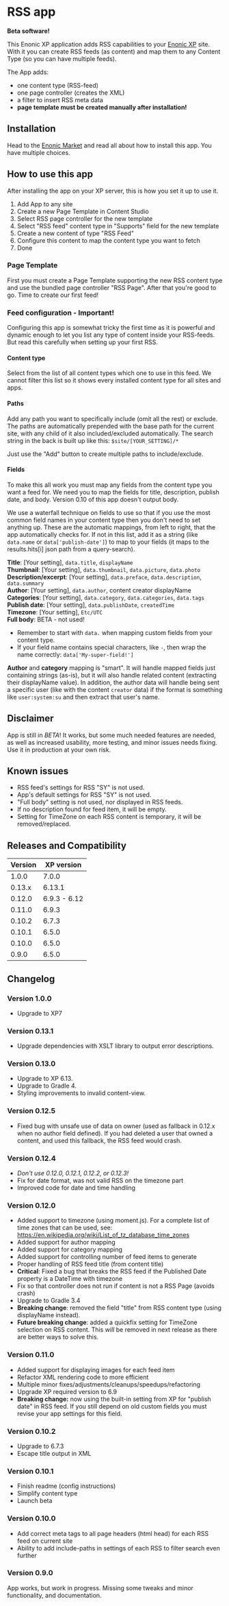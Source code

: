 # RSS app

**Beta software!**

This Enonic XP application adds RSS capabilities to your [Enonic XP](https://github.com/enonic/xp) site. With it you can create RSS feeds (as content) and map them to any Content Type (so you can have multiple feeds).

The App adds:

- one content type (RSS-feed)
- one page controller (creates the XML)
- a filter to insert RSS meta data
- **page template must be created manually after installation!**

## Installation

Head to the [Enonic Market](https://market.enonic.com/vendors/enonic/com.enonic.app.rss) and read all about how to install this app. You have multiple choices.

## How to use this app

After installing the app on your XP server, this is how you set it up to use it.

1. Add App to any site
2. Create a new Page Template in Content Studio
3. Select RSS page controller for the new template
4. Select "RSS feed" content type in "Supports" field for the new template
5. Create a new content of type "RSS Feed"
6. Configure this content to map the content type you want to fetch
7. Done

### Page Template

First you must create a Page Template supporting the new RSS content type and use the bundled page controller "RSS Page". After that you're good to go. Time to create our first feed!

### Feed configuration - Important!

Configuring this app is somewhat tricky the first time as it is powerful and dynamic enough to let you list any type of content inside your RSS-feeds. But read this carefully when setting up your first RSS.

#### Content type

Select from the list of all content types which one to use in this feed. We cannot filter this list so it shows every installed content type for all sites and apps.

#### Paths

Add any path you want to specifically include (omit all the rest) or exclude. The paths are automatically prepended with the base path for the current site, with any child of it also included/excluded automatically. The search string in the back is built up like this: `$site/[YOUR_SETTING]/*`

Just use the "Add" button to create multiple paths to include/exclude.

#### Fields

To make this all work you must map any fields from the content type you want a feed for. We need you to map the fields for title, description, publish date, and body. Version 0.10 of this app doesn't output body.

We use a waterfall technique on fields to use so that if you use the most common field names in your content type then you don't need to set anything up. These are the automatic mappings, from left to right, that the app automatically checks for. If not in this list, add it as a string (like `data.name` or `data['publish-date']`) to map to your fields (it maps to the results.hits[i] json path from a query-search).

**Title**: [Your setting], `data.title`, `displayName`  
**Thumbnail**: [Your setting], `data.thumbnail`, `data.picture`, `data.photo`  
**Description/excerpt**: [Your setting], `data.preface`, `data.description`, `data.summary`  
**Author**: [Your setting], `data.author`, content creator displayName  
**Categories**: [Your setting], `data.category`, `data.categories`, `data.tags`  
**Publish date**: [Your setting], `data.publishDate`, `createdTime`  
**Timezone**: [Your setting], `Etc/UTC`  
**Full body**: BETA - not used!

- Remember to start with `data.` when mapping custom fields from your content type.
- If your field name contains special characters, like `-`, then wrap the name correctly: `data['My-super-field!']`

**Author** and **category** mapping is "smart". It will handle mapped fields just containing strings (as-is), but it will also handle related content (extracting their displayName value). In addition, the author data will handle being sent a specific user (like with the content `creator` data) if the format is something like `user:system:su` and then extract that user's name.

## Disclaimer

App is still in _BETA_! It works, but some much needed features are needed, as well as increased usability, more testing, and minor issues needs fixing. Use it in production at your own risk.

## Known issues

- RSS feed's settings for RSS "SY" is not used.
- App's default settings for RSS "SY" is not used.
- "Full body" setting is not used, nor displayed in RSS feeds.
- If no description found for feed item, it will be empty.
- Setting for TimeZone on each RSS content is temporary, it will be removed/replaced.

## Releases and Compatibility

| Version | XP version   |
| ------- | ------------ |
| 1.0.0  | 7.0.0       |
| 0.13.x  | 6.13.1       |
| 0.12.0  | 6.9.3 - 6.12 |
| 0.11.0  | 6.9.3        |
| 0.10.2  | 6.7.3        |
| 0.10.1  | 6.5.0        |
| 0.10.0  | 6.5.0        |
| 0.9.0   | 6.5.0        |

## Changelog

### Version 1.0.0

- Upgrade to XP7

### Version 0.13.1

- Upgrade dependencies with XSLT library to output error descriptions.

### Version 0.13.0

- Upgrade to XP 6.13.
- Upgrade to Gradle 4.
- Styling improvements to invalid content-view.

### Version 0.12.5

- Fixed bug with unsafe use of data on owner (used as fallback in 0.12.x when no author field defined). If you had deleted a user that owned a content, and used this fallback, the RSS feed would crash.

### Version 0.12.4

- _Don't use 0.12.0, 0.12.1, 0.12.2, or 0.12.3!_
- Fix for date format, was not valid RSS on the timezone part
- Improved code for date and time handling

### Version 0.12.0

- Added support to timezone (using moment.js). For a complete list of time zones that can be used, see:
  https://en.wikipedia.org/wiki/List_of_tz_database_time_zones
- Added support for author mapping
- Added support for category mapping
- Added support for controlling number of feed items to generate
- Proper handling of RSS feed title (from content title)
- **Critical**: Fixed a bug that breaks the RSS feed if the Published Date property is a DateTime with timezone
- Fix so that controller does not run if content is not a RSS Page (avoids crash)
- Upgrade to Gradle 3.4
- **Breaking change**: removed the field "title" from RSS content type (using displayName instead).
- **Future breaking change**: added a quickfix setting for TimeZone selection on RSS content. This _will_ be removed in next release as there are better ways to solve this.

### Version 0.11.0

- Added support for displaying images for each feed item
- Refactor XML rendering code to more efficient
- Multiple minor fixes/adjustments/cleanups/speedups/refactoring
- Upgrade XP required version to 6.9
- **Breaking change:** now using the built-in setting from XP for "publish date" in RSS feed. If you still depend on old custom fields you must revise your app settings for this field.

### Version 0.10.2

- Upgrade to 6.7.3
- Escape title output in XML

### Version 0.10.1

- Finish readme (config instructions)
- Simplify content type
- Launch beta

### Version 0.10.0

- Add correct meta tags to all page headers (html head) for each RSS feed on current site
- Ability to add include-paths in settings of each RSS to filter search even further

### Version 0.9.0

App works, but work in progress. Missing some tweaks and minor functionality, and documentation.
